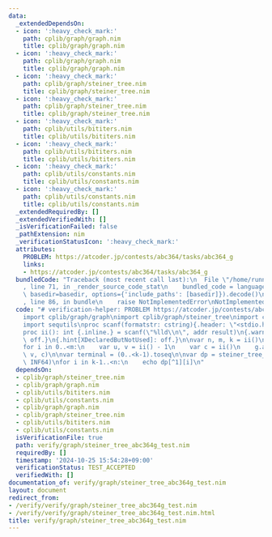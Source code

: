 ```yaml
---
data:
  _extendedDependsOn:
  - icon: ':heavy_check_mark:'
    path: cplib/graph/graph.nim
    title: cplib/graph/graph.nim
  - icon: ':heavy_check_mark:'
    path: cplib/graph/graph.nim
    title: cplib/graph/graph.nim
  - icon: ':heavy_check_mark:'
    path: cplib/graph/steiner_tree.nim
    title: cplib/graph/steiner_tree.nim
  - icon: ':heavy_check_mark:'
    path: cplib/graph/steiner_tree.nim
    title: cplib/graph/steiner_tree.nim
  - icon: ':heavy_check_mark:'
    path: cplib/utils/bititers.nim
    title: cplib/utils/bititers.nim
  - icon: ':heavy_check_mark:'
    path: cplib/utils/bititers.nim
    title: cplib/utils/bititers.nim
  - icon: ':heavy_check_mark:'
    path: cplib/utils/constants.nim
    title: cplib/utils/constants.nim
  - icon: ':heavy_check_mark:'
    path: cplib/utils/constants.nim
    title: cplib/utils/constants.nim
  _extendedRequiredBy: []
  _extendedVerifiedWith: []
  _isVerificationFailed: false
  _pathExtension: nim
  _verificationStatusIcon: ':heavy_check_mark:'
  attributes:
    PROBLEM: https://atcoder.jp/contests/abc364/tasks/abc364_g
    links:
    - https://atcoder.jp/contests/abc364/tasks/abc364_g
  bundledCode: "Traceback (most recent call last):\n  File \"/home/runner/.local/lib/python3.10/site-packages/onlinejudge_verify/documentation/build.py\"\
    , line 71, in _render_source_code_stat\n    bundled_code = language.bundle(stat.path,\
    \ basedir=basedir, options={'include_paths': [basedir]}).decode()\n  File \"/home/runner/.local/lib/python3.10/site-packages/onlinejudge_verify/languages/nim.py\"\
    , line 86, in bundle\n    raise NotImplementedError\nNotImplementedError\n"
  code: "# verification-helper: PROBLEM https://atcoder.jp/contests/abc364/tasks/abc364_g\n\
    import cplib/graph/graph\nimport cplib/graph/steiner_tree\nimport cplib/utils/constants\n\
    import sequtils\nproc scanf(formatstr: cstring){.header: \"<stdio.h>\", varargs.}\n\
    proc ii(): int {.inline.} = scanf(\"%lld\\n\", addr result)\n{.warning[UnusedImport]:\
    \ off.}\n{.hint[XDeclaredButNotUsed]: off.}\n\nvar n, m, k = ii()\nvar g = initWeightedUnDirectedGraph(n)\n\
    for i in 0..<m:\n    var u, v = ii() - 1\n    var c = ii()\n    g.add_edge(u,\
    \ v, c)\n\nvar terminal = (0..<k-1).toseq\n\nvar dp = steiner_tree_dp(g, terminal,\
    \ INF64)\nfor i in k-1..<n:\n    echo dp[^1][i]\n"
  dependsOn:
  - cplib/graph/steiner_tree.nim
  - cplib/graph/graph.nim
  - cplib/utils/bititers.nim
  - cplib/utils/constants.nim
  - cplib/graph/graph.nim
  - cplib/graph/steiner_tree.nim
  - cplib/utils/bititers.nim
  - cplib/utils/constants.nim
  isVerificationFile: true
  path: verify/graph/steiner_tree_abc364g_test.nim
  requiredBy: []
  timestamp: '2024-10-25 15:54:28+09:00'
  verificationStatus: TEST_ACCEPTED
  verifiedWith: []
documentation_of: verify/graph/steiner_tree_abc364g_test.nim
layout: document
redirect_from:
- /verify/verify/graph/steiner_tree_abc364g_test.nim
- /verify/verify/graph/steiner_tree_abc364g_test.nim.html
title: verify/graph/steiner_tree_abc364g_test.nim
---
```

